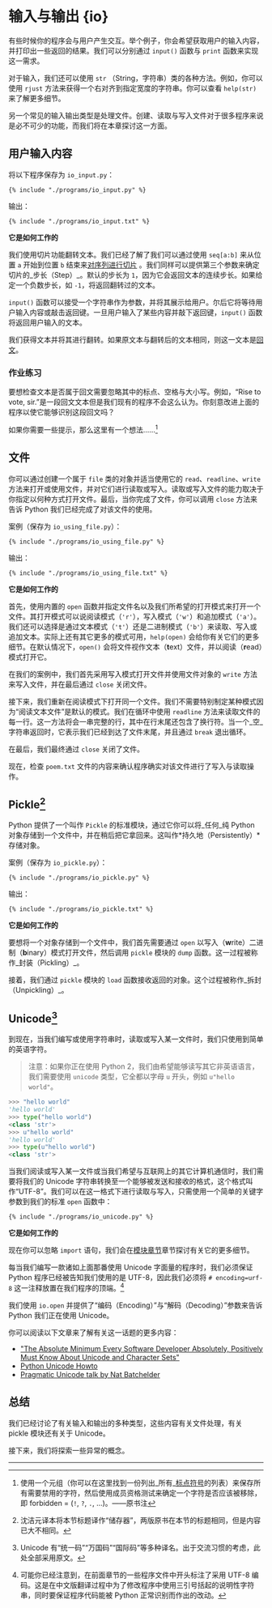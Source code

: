 # 输入与输出 {io}

有些时候你的程序会与用户产生交互。举个例子，你会希望获取用户的输入内容，并打印出一些返回的结果。我们可以分别通过 `input()` 函数与 `print` 函数来实现这一需求。

对于输入，我们还可以使用 `str` （String，字符串）类的各种方法。例如，你可以使用 `rjust` 方法来获得一个右对齐到指定宽度的字符串。你可以查看 `help(str)` 来了解更多细节。

另一个常见的输入输出类型是处理文件。创建、读取与写入文件对于很多程序来说是必不可少的功能，而我们将在本章探讨这一方面。

## 用户输入内容

将以下程序保存为 `io_input.py`：

<pre><code class="lang-python">{% include "./programs/io_input.py" %}</code></pre>

输出：

<pre><code>{% include "./programs/io_input.txt" %}</code></pre>

**它是如何工作的**

我们使用切片功能翻转文本。我们已经了解了我们可以通过使用 `seq[a:b]` 来从位置 `a` 开始到位置 `b` 结束来[对序列进行切片](./12.data_structures.md#sequence) 。我们同样可以提供第三个参数来确定切片的_步长（Step）_。默认的步长为 `1`，因为它会返回文本的连续步长。如果给定一个负数步长，如 `-1`，将返回翻转过的文本。

`input()` 函数可以接受一个字符串作为参数，并将其展示给用户。尔后它将等待用户输入内容或敲击返回键。一旦用户输入了某些内容并敲下返回键，`input()` 函数将返回用户输入的文本。

我们获得文本并将其进行翻转。如果原文本与翻转后的文本相同，则这一文本是[回文](http://en.wiktionary.org/wiki/palindrome)。

### 作业练习

要想检查文本是否属于回文需要忽略其中的标点、空格与大小写。例如，“Rise to vote, sir.”是一段回文文本但是我们现有的程序不会这么认为。你刻意改进上面的程序以使它能够识别这段回文吗？

如果你需要一些提示，那么这里有一个想法……[^1]

## 文件

你可以通过创建一个属于 `file` 类的对象并适当使用它的 `read`、`readline`、`write` 方法来打开或使用文件，并对它们进行读取或写入。读取或写入文件的能力取决于你指定以何种方式打开文件。最后，当你完成了文件，你可以调用 `close` 方法来告诉 Python 我们已经完成了对该文件的使用。

案例（保存为 `io_using_file.py`）：

<pre><code class="lang-python">{% include "./programs/io_using_file.py" %}</code></pre>

输出：

<pre><code>{% include "./programs/io_using_file.txt" %}</code></pre>

**它是如何工作的**

首先，使用内置的 `open` 函数并指定文件名以及我们所希望的打开模式来打开一个文件。其打开模式可以说阅读模式（`'r'`），写入模式（`'w'`）和追加模式（`'a'`）。我们还可以选择是通过文本模式（`'t'`）还是二进制模式（`'b'`）来读取、写入或追加文本。实际上还有其它更多的模式可用，`help(open)` 会给你有关它们的更多细节。在默认情况下，`open()` 会将文件视作文本（**t**ext）文件，并以阅读（**r**ead）模式打开它。

在我们的案例中，我们首先采用写入模式打开文件并使用文件对象的 `write` 方法来写入文件，并在最后通过 `close` 关闭文件。

接下来，我们重新在阅读模式下打开同一个文件。我们不需要特别制定某种模式因为“阅读文本文件”是默认的模式。我们在循环中使用 `readline` 方法来读取文件的每一行。这一方法将会一串完整的行，其中在行末尾还包含了换行符。当一个_空_字符串返回时，它表示我们已经到达了文件末尾，并且通过 `break` 退出循环。

在最后，我们最终通过 `close` 关闭了文件。

现在，检查 `poem.txt` 文件的内容来确认程序确实对该文件进行了写入与读取操作。

## Pickle[^2]

Python 提供了一个叫作 `Pickle` 的标准模块，通过它你可以将_任何_纯 Python 对象存储到一个文件中，并在稍后把它拿回来。这叫作*持久地（Persistently）*存储对象。

案例（保存为 `io_pickle.py`）：

<pre><code class="lang-python">{% include "./programs/io_pickle.py" %}</code></pre>

输出：

<pre><code>{% include "./programs/io_pickle.txt" %}</code></pre>

**它是如何工作的**

要想将一个对象存储到一个文件中，我们首先需要通过 `open` 以写入（**w**rite）二进制（**b**inary）模式打开文件，然后调用 `pickle` 模块的 `dump` 函数。这一过程被称作_封装（Pickling）_。

接着，我们通过 `pickle` 模块的 `load` 函数接收返回的对象。这个过程被称作_拆封（Unpickling）_。

## Unicode[^3]

到现在，当我们编写或使用字符串时，读取或写入某一文件时，我们只使用到简单的英语字符。

> 注意：如果你正在使用 Python 2，我们由希望能够读写其它非英语语言，我们需要使用 `unicode` 类型，它全都以字母 `u` 开头，例如 `u"hello world"`。

```python
>>> "hello world"
'hello world'
>>> type("hello world")
<class 'str'>
>>> u"hello world"
'hello world'
>>> type(u"hello world")
<class 'str'>
```

当我们阅读或写入某一文件或当我们希望与互联网上的其它计算机通信时，我们需要将我们的 Unicode 字符串转换至一个能够被发送和接收的格式，这个格式叫作“UTF-8”。我们可以在这一格式下进行读取与写入，只需使用一个简单的关键字参数到我们的标准 `open` 函数中：

<pre><code class="lang-python">{% include "./programs/io_unicode.py" %}</code></pre>

**它是如何工作的**

现在你可以忽略 `import` 语句，我们会在[模块章节](./11.modules.md#modules)章节探讨有关它的更多细节。

每当我们编写一款诸如上面那番使用 Unicode 字面量的程序时，我们必须保证 Python 程序已经被告知我们使用的是 UTF-8，因此我们必须将 `# encoding=urf-8` 这一注释放置在我们程序的顶端。[^4]

我们使用 `io.open` 并提供了“编码（Encoding）”与“解码（Decoding）”参数来告诉 Python 我们正在使用 Unicode。

你可以阅读以下文章来了解有关这一话题的更多内容：

- ["The Absolute Minimum Every Software Developer Absolutely, Positively Must Know About Unicode and Character Sets"](http://www.joelonsoftware.com/articles/Unicode.html)
- [Python Unicode Howto](http://docs.python.org/3/howto/unicode.html)
- [Pragmatic Unicode talk by Nat Batchelder](http://nedbatchelder.com/text/unipain.html)

## 总结

我们已经讨论了有关输入和输出的多种类型，这些内容有关文件处理，有关 pickle 模块还有关于 Unicode。

接下来，我们将探索一些异常的概念。

---

[^1]: 使用一个元组（你可以在这里找到一份列出_所有_[标点符号](http://grammar.ccc.commnet.edu/grammar/marks/marks.htm)的列表）来保存所有需要禁用的字符，然后使用成员资格测试来确定一个字符是否应该被移除，即 forbidden = (`!`, `?`, `.`, ...)。——原书注

[^2]: 沈洁元译本将本节标题译作“储存器”，两版原书在本节的标题相同，但是内容已大不相同。

[^3]: Unicode 有“统一码”“万国码”“国际码”等多种译名。出于交流习惯的考虑，此处全部采用原文。

[^4]: 可能你已经注意到，在前面章节的一些程序文件中开头标注了采用 UTF-8 编码。这是在中文版翻译过程中为了修改程序中使用三引号括起的说明性字符串，同时要保证程序代码能被 Python 正常识别而作出的改动。